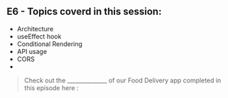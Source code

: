 ## E6 - Topics coverd in this session:

- Architecture
- useEffect hook
- Conditional Rendering
- API usage
- CORS
- 

>  Check out the ______________ of our Food Delivery app completed in this episode here : 
